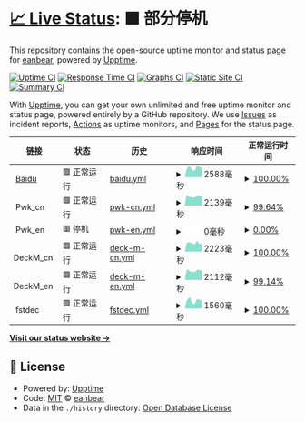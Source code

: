 # [📈 Live Status](https://eanbear.github.io/upptime): <!--live status--> **🟧 部分停机**

This repository contains the open-source uptime monitor and status page for [eanbear](https://eanbear.github.io/upptime), powered by [Upptime](https://github.com/upptime/upptime).

[![Uptime CI](https://github.com/eanbear/upptime/workflows/Uptime%20CI/badge.svg)](https://github.com/eanbear/upptime/actions?query=workflow%3A%22Uptime+CI%22)
[![Response Time CI](https://github.com/eanbear/upptime/workflows/Response%20Time%20CI/badge.svg)](https://github.com/eanbear/upptime/actions?query=workflow%3A%22Response+Time+CI%22)
[![Graphs CI](https://github.com/eanbear/upptime/workflows/Graphs%20CI/badge.svg)](https://github.com/eanbear/upptime/actions?query=workflow%3A%22Graphs+CI%22)
[![Static Site CI](https://github.com/eanbear/upptime/workflows/Static%20Site%20CI/badge.svg)](https://github.com/eanbear/upptime/actions?query=workflow%3A%22Static+Site+CI%22)
[![Summary CI](https://github.com/eanbear/upptime/workflows/Summary%20CI/badge.svg)](https://github.com/eanbear/upptime/actions?query=workflow%3A%22Summary+CI%22)

With [Upptime](https://upptime.js.org), you can get your own unlimited and free uptime monitor and status page, powered entirely by a GitHub repository. We use [Issues](https://github.com/eanbear/upptime/issues) as incident reports, [Actions](https://github.com/eanbear/upptime/actions) as uptime monitors, and [Pages](https://eanbear.github.io/upptime) for the status page.

<!--start: status pages-->
<!-- This summary is generated by Upptime (https://github.com/upptime/upptime) -->
<!-- Do not edit this manually, your changes will be overwritten -->
<!-- prettier-ignore -->
| 链接 | 状态 | 历史 | 响应时间 | 正常运行时间 |
| --- | ------ | ------- | ------------- | ------ |
| <img alt="" src="https://icons.duckduckgo.com/ip3/www.baidu.com.ico" height="13"> [Baidu](https://www.baidu.com) | 🟩 正常运行 | [baidu.yml](https://github.com/eanbear/upptime/commits/HEAD/history/baidu.yml) | <details><summary><img alt="响应时间图像" src="./graphs/baidu/response-time-week.png" height="20"> 2588毫秒</summary><br><a href="https://eanbear.github.io/upptime/history/baidu"><img alt="响应时间 2192" src="https://img.shields.io/endpoint?url=https%3A%2F%2Fraw.githubusercontent.com%2Feanbear%2Fupptime%2FHEAD%2Fapi%2Fbaidu%2Fresponse-time.json"></a><br><a href="https://eanbear.github.io/upptime/history/baidu"><img alt="24 小时响应时间 2723" src="https://img.shields.io/endpoint?url=https%3A%2F%2Fraw.githubusercontent.com%2Feanbear%2Fupptime%2FHEAD%2Fapi%2Fbaidu%2Fresponse-time-day.json"></a><br><a href="https://eanbear.github.io/upptime/history/baidu"><img alt="7 天正常运行时间 2588" src="https://img.shields.io/endpoint?url=https%3A%2F%2Fraw.githubusercontent.com%2Feanbear%2Fupptime%2FHEAD%2Fapi%2Fbaidu%2Fresponse-time-week.json"></a><br><a href="https://eanbear.github.io/upptime/history/baidu"><img alt="30天的正常运行时间 2450" src="https://img.shields.io/endpoint?url=https%3A%2F%2Fraw.githubusercontent.com%2Feanbear%2Fupptime%2FHEAD%2Fapi%2Fbaidu%2Fresponse-time-month.json"></a><br><a href="https://eanbear.github.io/upptime/history/baidu"><img alt="1年的正常运行时间 2220" src="https://img.shields.io/endpoint?url=https%3A%2F%2Fraw.githubusercontent.com%2Feanbear%2Fupptime%2FHEAD%2Fapi%2Fbaidu%2Fresponse-time-year.json"></a></details> | <details><summary><a href="https://eanbear.github.io/upptime/history/baidu">100.00%</a></summary><a href="https://eanbear.github.io/upptime/history/baidu"><img alt="正常运行时间 99.89%" src="https://img.shields.io/endpoint?url=https%3A%2F%2Fraw.githubusercontent.com%2Feanbear%2Fupptime%2FHEAD%2Fapi%2Fbaidu%2Fuptime.json"></a><br><a href="https://eanbear.github.io/upptime/history/baidu"><img alt="24 小时正常运行时间 100.00%" src="https://img.shields.io/endpoint?url=https%3A%2F%2Fraw.githubusercontent.com%2Feanbear%2Fupptime%2FHEAD%2Fapi%2Fbaidu%2Fuptime-day.json"></a><br><a href="https://eanbear.github.io/upptime/history/baidu"><img alt="7 天正常运行时间 100.00%" src="https://img.shields.io/endpoint?url=https%3A%2F%2Fraw.githubusercontent.com%2Feanbear%2Fupptime%2FHEAD%2Fapi%2Fbaidu%2Fuptime-week.json"></a><br><a href="https://eanbear.github.io/upptime/history/baidu"><img alt="30天的正常运行时间 100.00%" src="https://img.shields.io/endpoint?url=https%3A%2F%2Fraw.githubusercontent.com%2Feanbear%2Fupptime%2FHEAD%2Fapi%2Fbaidu%2Fuptime-month.json"></a><br><a href="https://eanbear.github.io/upptime/history/baidu"><img alt="1年的正常运行时间 99.89%" src="https://img.shields.io/endpoint?url=https%3A%2F%2Fraw.githubusercontent.com%2Feanbear%2Fupptime%2FHEAD%2Fapi%2Fbaidu%2Fuptime-year.json"></a></details>
| <img alt="" src="https://icons.duckduckgo.com/ip3/null.ico" height="13"> Pwk_cn | 🟩 正常运行 | [pwk-cn.yml](https://github.com/eanbear/upptime/commits/HEAD/history/pwk-cn.yml) | <details><summary><img alt="响应时间图像" src="./graphs/pwk-cn/response-time-week.png" height="20"> 2139毫秒</summary><br><a href="https://eanbear.github.io/upptime/history/pwk-cn"><img alt="响应时间 2080" src="https://img.shields.io/endpoint?url=https%3A%2F%2Fraw.githubusercontent.com%2Feanbear%2Fupptime%2FHEAD%2Fapi%2Fpwk-cn%2Fresponse-time.json"></a><br><a href="https://eanbear.github.io/upptime/history/pwk-cn"><img alt="24 小时响应时间 1995" src="https://img.shields.io/endpoint?url=https%3A%2F%2Fraw.githubusercontent.com%2Feanbear%2Fupptime%2FHEAD%2Fapi%2Fpwk-cn%2Fresponse-time-day.json"></a><br><a href="https://eanbear.github.io/upptime/history/pwk-cn"><img alt="7 天正常运行时间 2139" src="https://img.shields.io/endpoint?url=https%3A%2F%2Fraw.githubusercontent.com%2Feanbear%2Fupptime%2FHEAD%2Fapi%2Fpwk-cn%2Fresponse-time-week.json"></a><br><a href="https://eanbear.github.io/upptime/history/pwk-cn"><img alt="30天的正常运行时间 2306" src="https://img.shields.io/endpoint?url=https%3A%2F%2Fraw.githubusercontent.com%2Feanbear%2Fupptime%2FHEAD%2Fapi%2Fpwk-cn%2Fresponse-time-month.json"></a><br><a href="https://eanbear.github.io/upptime/history/pwk-cn"><img alt="1年的正常运行时间 1978" src="https://img.shields.io/endpoint?url=https%3A%2F%2Fraw.githubusercontent.com%2Feanbear%2Fupptime%2FHEAD%2Fapi%2Fpwk-cn%2Fresponse-time-year.json"></a></details> | <details><summary><a href="https://eanbear.github.io/upptime/history/pwk-cn">99.64%</a></summary><a href="https://eanbear.github.io/upptime/history/pwk-cn"><img alt="正常运行时间 95.51%" src="https://img.shields.io/endpoint?url=https%3A%2F%2Fraw.githubusercontent.com%2Feanbear%2Fupptime%2FHEAD%2Fapi%2Fpwk-cn%2Fuptime.json"></a><br><a href="https://eanbear.github.io/upptime/history/pwk-cn"><img alt="24 小时正常运行时间 100.00%" src="https://img.shields.io/endpoint?url=https%3A%2F%2Fraw.githubusercontent.com%2Feanbear%2Fupptime%2FHEAD%2Fapi%2Fpwk-cn%2Fuptime-day.json"></a><br><a href="https://eanbear.github.io/upptime/history/pwk-cn"><img alt="7 天正常运行时间 99.64%" src="https://img.shields.io/endpoint?url=https%3A%2F%2Fraw.githubusercontent.com%2Feanbear%2Fupptime%2FHEAD%2Fapi%2Fpwk-cn%2Fuptime-week.json"></a><br><a href="https://eanbear.github.io/upptime/history/pwk-cn"><img alt="30天的正常运行时间 99.83%" src="https://img.shields.io/endpoint?url=https%3A%2F%2Fraw.githubusercontent.com%2Feanbear%2Fupptime%2FHEAD%2Fapi%2Fpwk-cn%2Fuptime-month.json"></a><br><a href="https://eanbear.github.io/upptime/history/pwk-cn"><img alt="1年的正常运行时间 94.39%" src="https://img.shields.io/endpoint?url=https%3A%2F%2Fraw.githubusercontent.com%2Feanbear%2Fupptime%2FHEAD%2Fapi%2Fpwk-cn%2Fuptime-year.json"></a></details>
| <img alt="" src="https://icons.duckduckgo.com/ip3/null.ico" height="13"> Pwk_en | 🟥 停机 | [pwk-en.yml](https://github.com/eanbear/upptime/commits/HEAD/history/pwk-en.yml) | <details><summary><img alt="响应时间图像" src="./graphs/pwk-en/response-time-week.png" height="20"> 0毫秒</summary><br><a href="https://eanbear.github.io/upptime/history/pwk-en"><img alt="响应时间 1488" src="https://img.shields.io/endpoint?url=https%3A%2F%2Fraw.githubusercontent.com%2Feanbear%2Fupptime%2FHEAD%2Fapi%2Fpwk-en%2Fresponse-time.json"></a><br><a href="https://eanbear.github.io/upptime/history/pwk-en"><img alt="24 小时响应时间 0" src="https://img.shields.io/endpoint?url=https%3A%2F%2Fraw.githubusercontent.com%2Feanbear%2Fupptime%2FHEAD%2Fapi%2Fpwk-en%2Fresponse-time-day.json"></a><br><a href="https://eanbear.github.io/upptime/history/pwk-en"><img alt="7 天正常运行时间 0" src="https://img.shields.io/endpoint?url=https%3A%2F%2Fraw.githubusercontent.com%2Feanbear%2Fupptime%2FHEAD%2Fapi%2Fpwk-en%2Fresponse-time-week.json"></a><br><a href="https://eanbear.github.io/upptime/history/pwk-en"><img alt="30天的正常运行时间 0" src="https://img.shields.io/endpoint?url=https%3A%2F%2Fraw.githubusercontent.com%2Feanbear%2Fupptime%2FHEAD%2Fapi%2Fpwk-en%2Fresponse-time-month.json"></a><br><a href="https://eanbear.github.io/upptime/history/pwk-en"><img alt="1年的正常运行时间 1417" src="https://img.shields.io/endpoint?url=https%3A%2F%2Fraw.githubusercontent.com%2Feanbear%2Fupptime%2FHEAD%2Fapi%2Fpwk-en%2Fresponse-time-year.json"></a></details> | <details><summary><a href="https://eanbear.github.io/upptime/history/pwk-en">0.00%</a></summary><a href="https://eanbear.github.io/upptime/history/pwk-en"><img alt="正常运行时间 70.43%" src="https://img.shields.io/endpoint?url=https%3A%2F%2Fraw.githubusercontent.com%2Feanbear%2Fupptime%2FHEAD%2Fapi%2Fpwk-en%2Fuptime.json"></a><br><a href="https://eanbear.github.io/upptime/history/pwk-en"><img alt="24 小时正常运行时间 0.00%" src="https://img.shields.io/endpoint?url=https%3A%2F%2Fraw.githubusercontent.com%2Feanbear%2Fupptime%2FHEAD%2Fapi%2Fpwk-en%2Fuptime-day.json"></a><br><a href="https://eanbear.github.io/upptime/history/pwk-en"><img alt="7 天正常运行时间 0.00%" src="https://img.shields.io/endpoint?url=https%3A%2F%2Fraw.githubusercontent.com%2Feanbear%2Fupptime%2FHEAD%2Fapi%2Fpwk-en%2Fuptime-week.json"></a><br><a href="https://eanbear.github.io/upptime/history/pwk-en"><img alt="30天的正常运行时间 1.38%" src="https://img.shields.io/endpoint?url=https%3A%2F%2Fraw.githubusercontent.com%2Feanbear%2Fupptime%2FHEAD%2Fapi%2Fpwk-en%2Fuptime-month.json"></a><br><a href="https://eanbear.github.io/upptime/history/pwk-en"><img alt="1年的正常运行时间 61.34%" src="https://img.shields.io/endpoint?url=https%3A%2F%2Fraw.githubusercontent.com%2Feanbear%2Fupptime%2FHEAD%2Fapi%2Fpwk-en%2Fuptime-year.json"></a></details>
| <img alt="" src="https://icons.duckduckgo.com/ip3/null.ico" height="13"> DeckM_cn | 🟩 正常运行 | [deck-m-cn.yml](https://github.com/eanbear/upptime/commits/HEAD/history/deck-m-cn.yml) | <details><summary><img alt="响应时间图像" src="./graphs/deck-m-cn/response-time-week.png" height="20"> 2223毫秒</summary><br><a href="https://eanbear.github.io/upptime/history/deck-m-cn"><img alt="响应时间 2204" src="https://img.shields.io/endpoint?url=https%3A%2F%2Fraw.githubusercontent.com%2Feanbear%2Fupptime%2FHEAD%2Fapi%2Fdeck-m-cn%2Fresponse-time.json"></a><br><a href="https://eanbear.github.io/upptime/history/deck-m-cn"><img alt="24 小时响应时间 2572" src="https://img.shields.io/endpoint?url=https%3A%2F%2Fraw.githubusercontent.com%2Feanbear%2Fupptime%2FHEAD%2Fapi%2Fdeck-m-cn%2Fresponse-time-day.json"></a><br><a href="https://eanbear.github.io/upptime/history/deck-m-cn"><img alt="7 天正常运行时间 2223" src="https://img.shields.io/endpoint?url=https%3A%2F%2Fraw.githubusercontent.com%2Feanbear%2Fupptime%2FHEAD%2Fapi%2Fdeck-m-cn%2Fresponse-time-week.json"></a><br><a href="https://eanbear.github.io/upptime/history/deck-m-cn"><img alt="30天的正常运行时间 2552" src="https://img.shields.io/endpoint?url=https%3A%2F%2Fraw.githubusercontent.com%2Feanbear%2Fupptime%2FHEAD%2Fapi%2Fdeck-m-cn%2Fresponse-time-month.json"></a><br><a href="https://eanbear.github.io/upptime/history/deck-m-cn"><img alt="1年的正常运行时间 2088" src="https://img.shields.io/endpoint?url=https%3A%2F%2Fraw.githubusercontent.com%2Feanbear%2Fupptime%2FHEAD%2Fapi%2Fdeck-m-cn%2Fresponse-time-year.json"></a></details> | <details><summary><a href="https://eanbear.github.io/upptime/history/deck-m-cn">100.00%</a></summary><a href="https://eanbear.github.io/upptime/history/deck-m-cn"><img alt="正常运行时间 99.31%" src="https://img.shields.io/endpoint?url=https%3A%2F%2Fraw.githubusercontent.com%2Feanbear%2Fupptime%2FHEAD%2Fapi%2Fdeck-m-cn%2Fuptime.json"></a><br><a href="https://eanbear.github.io/upptime/history/deck-m-cn"><img alt="24 小时正常运行时间 100.00%" src="https://img.shields.io/endpoint?url=https%3A%2F%2Fraw.githubusercontent.com%2Feanbear%2Fupptime%2FHEAD%2Fapi%2Fdeck-m-cn%2Fuptime-day.json"></a><br><a href="https://eanbear.github.io/upptime/history/deck-m-cn"><img alt="7 天正常运行时间 100.00%" src="https://img.shields.io/endpoint?url=https%3A%2F%2Fraw.githubusercontent.com%2Feanbear%2Fupptime%2FHEAD%2Fapi%2Fdeck-m-cn%2Fuptime-week.json"></a><br><a href="https://eanbear.github.io/upptime/history/deck-m-cn"><img alt="30天的正常运行时间 97.77%" src="https://img.shields.io/endpoint?url=https%3A%2F%2Fraw.githubusercontent.com%2Feanbear%2Fupptime%2FHEAD%2Fapi%2Fdeck-m-cn%2Fuptime-month.json"></a><br><a href="https://eanbear.github.io/upptime/history/deck-m-cn"><img alt="1年的正常运行时间 99.37%" src="https://img.shields.io/endpoint?url=https%3A%2F%2Fraw.githubusercontent.com%2Feanbear%2Fupptime%2FHEAD%2Fapi%2Fdeck-m-cn%2Fuptime-year.json"></a></details>
| <img alt="" src="https://icons.duckduckgo.com/ip3/null.ico" height="13"> DeckM_en | 🟩 正常运行 | [deck-m-en.yml](https://github.com/eanbear/upptime/commits/HEAD/history/deck-m-en.yml) | <details><summary><img alt="响应时间图像" src="./graphs/deck-m-en/response-time-week.png" height="20"> 2112毫秒</summary><br><a href="https://eanbear.github.io/upptime/history/deck-m-en"><img alt="响应时间 2221" src="https://img.shields.io/endpoint?url=https%3A%2F%2Fraw.githubusercontent.com%2Feanbear%2Fupptime%2FHEAD%2Fapi%2Fdeck-m-en%2Fresponse-time.json"></a><br><a href="https://eanbear.github.io/upptime/history/deck-m-en"><img alt="24 小时响应时间 2309" src="https://img.shields.io/endpoint?url=https%3A%2F%2Fraw.githubusercontent.com%2Feanbear%2Fupptime%2FHEAD%2Fapi%2Fdeck-m-en%2Fresponse-time-day.json"></a><br><a href="https://eanbear.github.io/upptime/history/deck-m-en"><img alt="7 天正常运行时间 2112" src="https://img.shields.io/endpoint?url=https%3A%2F%2Fraw.githubusercontent.com%2Feanbear%2Fupptime%2FHEAD%2Fapi%2Fdeck-m-en%2Fresponse-time-week.json"></a><br><a href="https://eanbear.github.io/upptime/history/deck-m-en"><img alt="30天的正常运行时间 2158" src="https://img.shields.io/endpoint?url=https%3A%2F%2Fraw.githubusercontent.com%2Feanbear%2Fupptime%2FHEAD%2Fapi%2Fdeck-m-en%2Fresponse-time-month.json"></a><br><a href="https://eanbear.github.io/upptime/history/deck-m-en"><img alt="1年的正常运行时间 2056" src="https://img.shields.io/endpoint?url=https%3A%2F%2Fraw.githubusercontent.com%2Feanbear%2Fupptime%2FHEAD%2Fapi%2Fdeck-m-en%2Fresponse-time-year.json"></a></details> | <details><summary><a href="https://eanbear.github.io/upptime/history/deck-m-en">99.14%</a></summary><a href="https://eanbear.github.io/upptime/history/deck-m-en"><img alt="正常运行时间 99.19%" src="https://img.shields.io/endpoint?url=https%3A%2F%2Fraw.githubusercontent.com%2Feanbear%2Fupptime%2FHEAD%2Fapi%2Fdeck-m-en%2Fuptime.json"></a><br><a href="https://eanbear.github.io/upptime/history/deck-m-en"><img alt="24 小时正常运行时间 96.45%" src="https://img.shields.io/endpoint?url=https%3A%2F%2Fraw.githubusercontent.com%2Feanbear%2Fupptime%2FHEAD%2Fapi%2Fdeck-m-en%2Fuptime-day.json"></a><br><a href="https://eanbear.github.io/upptime/history/deck-m-en"><img alt="7 天正常运行时间 99.14%" src="https://img.shields.io/endpoint?url=https%3A%2F%2Fraw.githubusercontent.com%2Feanbear%2Fupptime%2FHEAD%2Fapi%2Fdeck-m-en%2Fuptime-week.json"></a><br><a href="https://eanbear.github.io/upptime/history/deck-m-en"><img alt="30天的正常运行时间 99.80%" src="https://img.shields.io/endpoint?url=https%3A%2F%2Fraw.githubusercontent.com%2Feanbear%2Fupptime%2FHEAD%2Fapi%2Fdeck-m-en%2Fuptime-month.json"></a><br><a href="https://eanbear.github.io/upptime/history/deck-m-en"><img alt="1年的正常运行时间 98.93%" src="https://img.shields.io/endpoint?url=https%3A%2F%2Fraw.githubusercontent.com%2Feanbear%2Fupptime%2FHEAD%2Fapi%2Fdeck-m-en%2Fuptime-year.json"></a></details>
| <img alt="" src="https://icons.duckduckgo.com/ip3/null.ico" height="13"> fstdec | 🟩 正常运行 | [fstdec.yml](https://github.com/eanbear/upptime/commits/HEAD/history/fstdec.yml) | <details><summary><img alt="响应时间图像" src="./graphs/fstdec/response-time-week.png" height="20"> 1560毫秒</summary><br><a href="https://eanbear.github.io/upptime/history/fstdec"><img alt="响应时间 1464" src="https://img.shields.io/endpoint?url=https%3A%2F%2Fraw.githubusercontent.com%2Feanbear%2Fupptime%2FHEAD%2Fapi%2Ffstdec%2Fresponse-time.json"></a><br><a href="https://eanbear.github.io/upptime/history/fstdec"><img alt="24 小时响应时间 1005" src="https://img.shields.io/endpoint?url=https%3A%2F%2Fraw.githubusercontent.com%2Feanbear%2Fupptime%2FHEAD%2Fapi%2Ffstdec%2Fresponse-time-day.json"></a><br><a href="https://eanbear.github.io/upptime/history/fstdec"><img alt="7 天正常运行时间 1560" src="https://img.shields.io/endpoint?url=https%3A%2F%2Fraw.githubusercontent.com%2Feanbear%2Fupptime%2FHEAD%2Fapi%2Ffstdec%2Fresponse-time-week.json"></a><br><a href="https://eanbear.github.io/upptime/history/fstdec"><img alt="30天的正常运行时间 1891" src="https://img.shields.io/endpoint?url=https%3A%2F%2Fraw.githubusercontent.com%2Feanbear%2Fupptime%2FHEAD%2Fapi%2Ffstdec%2Fresponse-time-month.json"></a><br><a href="https://eanbear.github.io/upptime/history/fstdec"><img alt="1年的正常运行时间 1260" src="https://img.shields.io/endpoint?url=https%3A%2F%2Fraw.githubusercontent.com%2Feanbear%2Fupptime%2FHEAD%2Fapi%2Ffstdec%2Fresponse-time-year.json"></a></details> | <details><summary><a href="https://eanbear.github.io/upptime/history/fstdec">100.00%</a></summary><a href="https://eanbear.github.io/upptime/history/fstdec"><img alt="正常运行时间 99.48%" src="https://img.shields.io/endpoint?url=https%3A%2F%2Fraw.githubusercontent.com%2Feanbear%2Fupptime%2FHEAD%2Fapi%2Ffstdec%2Fuptime.json"></a><br><a href="https://eanbear.github.io/upptime/history/fstdec"><img alt="24 小时正常运行时间 100.00%" src="https://img.shields.io/endpoint?url=https%3A%2F%2Fraw.githubusercontent.com%2Feanbear%2Fupptime%2FHEAD%2Fapi%2Ffstdec%2Fuptime-day.json"></a><br><a href="https://eanbear.github.io/upptime/history/fstdec"><img alt="7 天正常运行时间 100.00%" src="https://img.shields.io/endpoint?url=https%3A%2F%2Fraw.githubusercontent.com%2Feanbear%2Fupptime%2FHEAD%2Fapi%2Ffstdec%2Fuptime-week.json"></a><br><a href="https://eanbear.github.io/upptime/history/fstdec"><img alt="30天的正常运行时间 99.54%" src="https://img.shields.io/endpoint?url=https%3A%2F%2Fraw.githubusercontent.com%2Feanbear%2Fupptime%2FHEAD%2Fapi%2Ffstdec%2Fuptime-month.json"></a><br><a href="https://eanbear.github.io/upptime/history/fstdec"><img alt="1年的正常运行时间 99.80%" src="https://img.shields.io/endpoint?url=https%3A%2F%2Fraw.githubusercontent.com%2Feanbear%2Fupptime%2FHEAD%2Fapi%2Ffstdec%2Fuptime-year.json"></a></details>

<!--end: status pages-->

[**Visit our status website →**](https://eanbear.github.io/upptime)

## 📄 License

- Powered by: [Upptime](https://github.com/upptime/upptime)
- Code: [MIT](./LICENSE) © [eanbear](https://eanbear.github.io/upptime)
- Data in the `./history` directory: [Open Database License](https://opendatacommons.org/licenses/odbl/1-0/)
